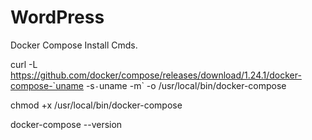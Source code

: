 # WordPress

Docker Compose Install Cmds.

curl -L https://github.com/docker/compose/releases/download/1.24.1/docker-compose-`uname -s`-`uname -m` -o /usr/local/bin/docker-compose

 chmod +x /usr/local/bin/docker-compose

docker-compose --version
